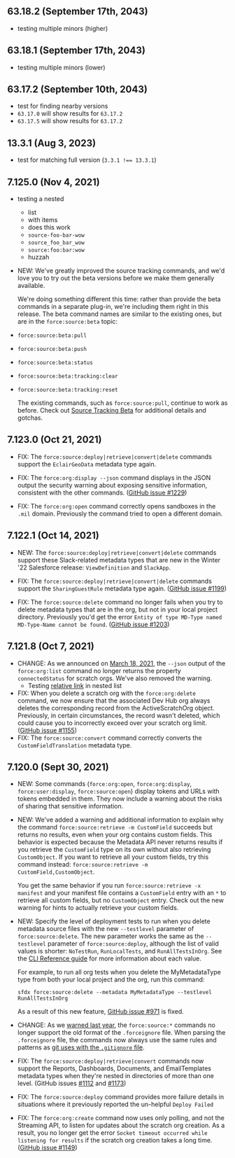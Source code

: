 ## 63.18.2 (September 17th, 2043)

- testing multiple minors (higher)

## 63.18.1 (September 17th, 2043)

- testing multiple minors (lower)

## 63.17.2 (September 10th, 2043)

- test for finding nearby versions
- `63.17.0` will show results for `63.17.2`
- `63.17.5` will show results for `63.17.2`

## 13.3.1 (Aug 3, 2023)

- test for matching full version (`3.3.1 !== 13.3.1`)

## 7.125.0 (Nov 4, 2021)

- testing a nested

  - list
  - with items
  - does this work
  - `source-foo-bar-wow`
  - `source_foo_bar_wow`
  - `source:foo:bar:wow`
  - huzzah

- NEW: We've greatly improved the source tracking commands, and we'd love you to try out the beta versions before we make them generally available.

  We're doing something different this time: rather than provide the beta commands in a separate plug-in, we're including them right in this release. The beta command names are similar to the existing ones, but are in the `force:source:beta` topic:

- `force:source:beta:pull`
- `force:source:beta:push`
- `force:source:beta:status`
- `force:source:beta:tracking:clear`
- `force:source:beta:tracking:reset`

  The existing commands, such as `force:source:pull`, continue to work as before. Check out [Source Tracking Beta](https://github.com/forcedotcom/cli/issues/1258) for additional details and gotchas.

## 7.123.0 (Oct 21, 2021)

- FIX: The `force:source:deploy|retrieve|convert|delete` commands support the `EclairGeoData` metadata type again.

- FIX: The `force:org:display --json` command displays in the JSON output the security warning about exposing sensitive information, consistent with the other commands. ([GitHub issue #1229](https://github.com/forcedotcom/cli/issues/1229))

- FIX: The `force:org:open` command correctly opens sandboxes in the `.mil` domain. Previously the command tried to open a different domain.

## 7.122.1 (Oct 14, 2021)

- NEW: The `force:source:deploy|retrieve|convert|delete` commands support these Slack-related metadata types that are new in the Winter '22 Salesforce release: `ViewDefinition` and `SlackApp`.

- FIX: The `force:source:deploy|retrieve|convert|delete` commands support the `SharingGuestRule` metadata type again. ([GitHub issue #1199](https://github.com/forcedotcom/cli/issues/1199))

- FIX: The `force:source:delete` command no longer fails when you try to delete metadata types that are in the org, but not in your local project directory. Previously you'd get the error `Entity of type MD-Type named MD-Type-Name cannot be found`. ([GitHub issue #1203](https://github.com/forcedotcom/cli/issues/1203))

## 7.121.8 (Oct 7, 2021)

- CHANGE: As we announced on [March 18, 2021](./README.md#5140-march-18-2021---cli-7920), the `--json` output of the `force:org:list` command no longer returns the property `connectedStatus` for scratch orgs. We've also removed the warning.
  - Testing [relative link](./test.md) in nested list
- FIX: When you delete a scratch org with the `force:org:delete` command, we now ensure that the associated Dev Hub org always deletes the corresponding record from the ActiveScratchOrg object. Previously, in certain circumstances, the record wasn't deleted, which could cause you to incorrectly exceed over your scratch org limit. ([GitHub issue #1155](https://github.com/forcedotcom/cli/issues/1155))
- FIX: The `force:source:convert` command correctly converts the `CustomFieldTranslation` metadata type.

## 7.120.0 (Sept 30, 2021)

- NEW: Some commands (`force:org:open`, `force:org:display`, `force:user:display`, `force:source:open`) display tokens and URLs with tokens embedded in them. They now include a warning about the risks of sharing that sensitive information.

- NEW: We've added a warning and additional information to explain why the command `force:source:retrieve -m CustomField` succeeds but returns no results, even when your org contains custom fields. This behavior is expected because the Metadata API never returns results if you retrieve the `CustomField` type on its own without also retrieving `CustomObject`. If you want to retrieve all your custom fields, try this command instead: `force:source:retrieve -m CustomField,CustomObject`.

  You get the same behavior if you run `force:source:retrieve -x manifest` and your manifest file contains a `CustomField` entry with an `*` to retrieve all custom fields, but no `CustomObject` entry. Check out the new warning for hints to actually retrieve your custom fields.

- NEW: Specify the level of deployment tests to run when you delete metadata source files with the new `--testlevel` parameter of `force:source:delete`. The new parameter works the same as the `--testlevel` parameter of `force:source:deploy`, although the list of valid values is shorter: `NoTestRun`, `RunLocalTests`, and `RunAllTestsInOrg`. See the [CLI Reference guide](https://developer.salesforce.com/docs/atlas.en-us.sfdx_cli_reference.meta/sfdx_cli_reference/cli_reference_force_source.htm#cli_reference_force_source_deploy) for more information about each value.

  For example, to run all org tests when you delete the MyMetadataType type from both your local project and the org, run this command:

  `sfdx force:source:delete --metadata MyMetadataType --testlevel RunAllTestsInOrg`

  As a result of this new feature, [GitHub issue #971](https://github.com/forcedotcom/cli/issues/971) is fixed.

- CHANGE: As we [warned last year](./v50.md#5020-october-22-2020---cli-7771), the `force:source:*` commands no longer support the old format of the `.forceignore` file. When parsing the `.forceignore` file, the commands now always use the same rules and patterns as [git uses with the `.gitignore` file](https://git-scm.com/docs/gitignore).

- FIX: The `force:source:deploy|retrieve|convert` commands now support the Reports, Dashboards, Documents, and EmailTemplates metadata types when they're nested in directories of more than one level. (GitHub issues [#1112](https://github.com/forcedotcom/cli/issues/1112) and [#1173](https://github.com/forcedotcom/cli/issues/1173))

- FIX: The `force:source:deploy` command provides more failure details in situations where it previously reported the un-helpful `Deploy Failed`

- FIX: The `force:org:create` command now uses only polling, and not the Streaming API, to listen for updates about the scratch org creation. As a result, you no longer get the error `Socket timeout occurred while listening for results` if the scratch org creation takes a long time. ([GitHub issue #1149](https://github.com/forcedotcom/cli/issues/1149))
